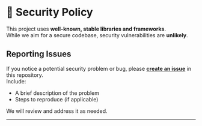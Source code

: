 # 🔐 Security Policy

This project uses **well-known, stable libraries and frameworks**.  
While we aim for a secure codebase, security vulnerabilities are **unlikely**.

## Reporting Issues

If you notice a potential security problem or bug, please **[create an issue](https://github.com/abdullahalsuad/backend-boilerplate-ts/issues)** in this repository.  
Include:

- A brief description of the problem
- Steps to reproduce (if applicable)

We will review and address it as needed.

---



